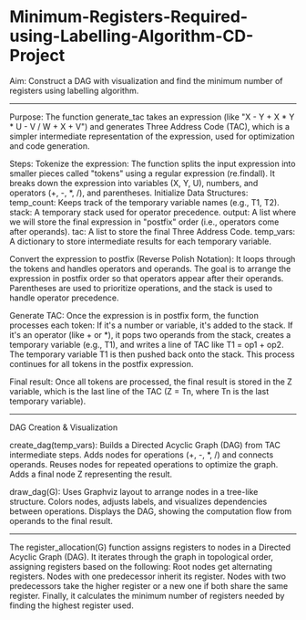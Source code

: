 # Minimum-Registers-Required-using-Labelling-Algorithm-CD-Project
Aim: Construct a DAG with visualization and find the minimum number of registers using labelling algorithm.

------------------------------------------------------------------------------------------------------------------------------------------------------------------
Purpose:
The function generate_tac takes an expression (like "X - Y + X * Y * U - V / W + X + V") and generates Three Address Code (TAC), which is a simpler intermediate representation of the expression, used for optimization and code generation.

Steps:
Tokenize the expression:
The function splits the input expression into smaller pieces called "tokens" using a regular expression (re.findall).
It breaks down the expression into variables (X, Y, U), numbers, and operators (+, -, *, /), and parentheses.
Initialize Data Structures:
temp_count: Keeps track of the temporary variable names (e.g., T1, T2).
stack: A temporary stack used for operator precedence.
output: A list where we will store the final expression in "postfix" order (i.e., operators come after operands).
tac: A list to store the final Three Address Code.
temp_vars: A dictionary to store intermediate results for each temporary variable.

Convert the expression to postfix (Reverse Polish Notation):
It loops through the tokens and handles operators and operands. The goal is to arrange the expression in postfix order so that operators appear after their operands.
Parentheses are used to prioritize operations, and the stack is used to handle operator precedence.

Generate TAC:
Once the expression is in postfix form, the function processes each token:
If it's a number or variable, it's added to the stack.
If it's an operator (like + or *), it pops two operands from the stack, creates a temporary variable (e.g., T1), and writes a line of TAC like T1 = op1 + op2.
The temporary variable T1 is then pushed back onto the stack.
This process continues for all tokens in the postfix expression.

Final result:
Once all tokens are processed, the final result is stored in the Z variable, which is the last line of the TAC (Z = Tn, where Tn is the last temporary variable).

------------------------------------------------------------------------------------------------------------------------------------------------------------------

DAG Creation & Visualization

create_dag(temp_vars):
Builds a Directed Acyclic Graph (DAG) from TAC intermediate steps.
Adds nodes for operations (+, -, *, /) and connects operands.
Reuses nodes for repeated operations to optimize the graph.
Adds a final node Z representing the result.

draw_dag(G):
Uses Graphviz layout to arrange nodes in a tree-like structure.
Colors nodes, adjusts labels, and visualizes dependencies between operations.
Displays the DAG, showing the computation flow from operands to the final result.

------------------------------------------------------------------------------------------------------------------------------------------------------------------
The register_allocation(G) function assigns registers to nodes in a Directed Acyclic Graph (DAG). It iterates through the graph in topological order, assigning registers based on the following:
Root nodes get alternating registers.
Nodes with one predecessor inherit its register.
Nodes with two predecessors take the higher register or a new one if both share the same register. Finally, it calculates the minimum number of registers needed by finding the highest register used.
